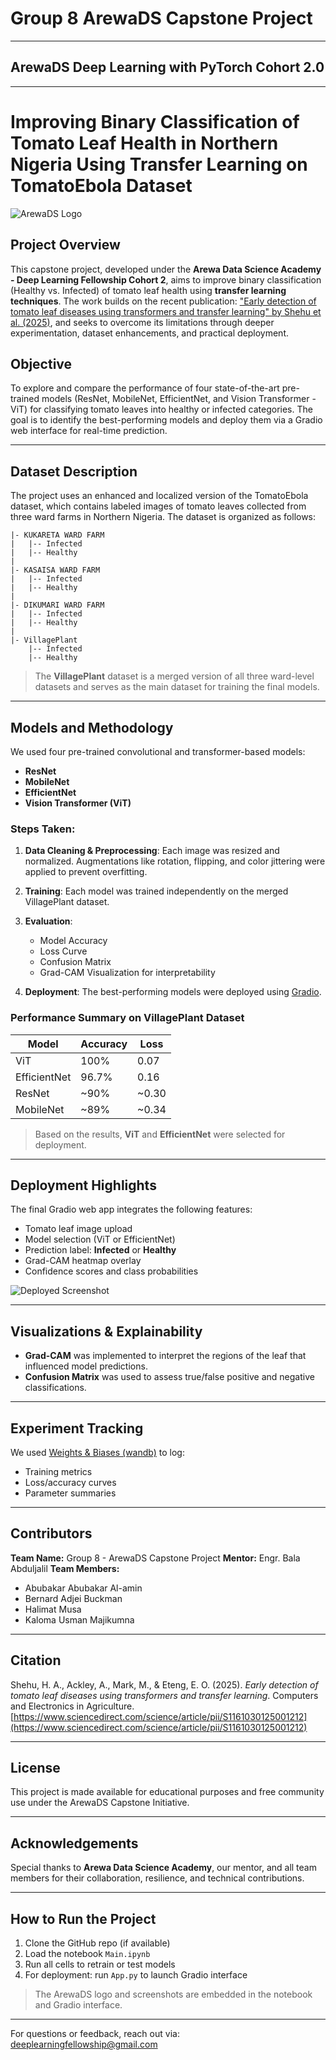 
# Group 8 ArewaDS Capstone Project
------------------------------------------------------------------------------------ 
## ArewaDS Deep Learning with PyTorch Cohort 2.0
------------------------------------------------------------------------------------

# Improving Binary Classification of Tomato Leaf Health in Northern Nigeria Using Transfer Learning on TomatoEbola Dataset

![ArewaDS Logo](ArewaDS_logo.PNG)

## Project Overview

This capstone project, developed under the **Arewa Data Science Academy - Deep Learning Fellowship Cohort 2**, aims to improve binary classification (Healthy vs. Infected) of tomato leaf health using **transfer learning techniques**. The work builds on the recent publication: ["Early detection of tomato leaf diseases using transformers and transfer learning" by Shehu et al. (2025)](https://www.sciencedirect.com/science/article/pii/S1161030125001212), and seeks to overcome its limitations through deeper experimentation, dataset enhancements, and practical deployment.

## Objective

To explore and compare the performance of four state-of-the-art pre-trained models (ResNet, MobileNet, EfficientNet, and Vision Transformer - ViT) for classifying tomato leaves into healthy or infected categories. The goal is to identify the best-performing models and deploy them via a Gradio web interface for real-time prediction.

---

## Dataset Description

The project uses an enhanced and localized version of the TomatoEbola dataset, which contains labeled images of tomato leaves collected from three ward farms in Northern Nigeria. The dataset is organized as follows:

```
|- KUKARETA WARD FARM
|   |-- Infected
|   |-- Healthy
|
|- KASAISA WARD FARM
|   |-- Infected
|   |-- Healthy
|
|- DIKUMARI WARD FARM
|   |-- Infected
|   |-- Healthy
|
|- VillagePlant
    |-- Infected
    |-- Healthy
```

> The **VillagePlant** dataset is a merged version of all three ward-level datasets and serves as the main dataset for training the final models.

---

## Models and Methodology

We used four pre-trained convolutional and transformer-based models:

* **ResNet**
* **MobileNet**
* **EfficientNet**
* **Vision Transformer (ViT)**

### Steps Taken:

1. **Data Cleaning & Preprocessing**: Each image was resized and normalized. Augmentations like rotation, flipping, and color jittering were applied to prevent overfitting.
2. **Training**: Each model was trained independently on the merged VillagePlant dataset.
3. **Evaluation**:

   * Model Accuracy
   * Loss Curve
   * Confusion Matrix
   * Grad-CAM Visualization for interpretability
4. **Deployment**: The best-performing models were deployed using [Gradio](https://www.gradio.app/).

### Performance Summary on VillagePlant Dataset

| Model        | Accuracy | Loss   |
| ------------ | -------- | ------ |
| ViT          | 100%     | 0.07   |
| EfficientNet | 96.7%    | 0.16   |
| ResNet       | \~90%    | \~0.30 |
| MobileNet    | \~89%    | \~0.34 |

> Based on the results, **ViT** and **EfficientNet** were selected for deployment.

---

## Deployment Highlights

The final Gradio web app integrates the following features:

* Tomato leaf image upload
* Model selection (ViT or EfficientNet)
* Prediction label: **Infected** or **Healthy**
* Grad-CAM heatmap overlay
* Confidence scores and class probabilities

![Deployed Screenshot](Screenshot%20\(32\).png)

---

## Visualizations & Explainability

* **Grad-CAM** was implemented to interpret the regions of the leaf that influenced model predictions.
* **Confusion Matrix** was used to assess true/false positive and negative classifications.

---

## Experiment Tracking

We used [Weights & Biases (wandb)](https://wandb.ai/) to log:

* Training metrics
* Loss/accuracy curves
* Parameter summaries

---

## Contributors

**Team Name:** Group 8 - ArewaDS Capstone Project
**Mentor:** Engr. Bala Abduljalil
**Team Members:**

* Abubakar Abubakar Al-amin
* Bernard Adjei Buckman
* Halimat Musa
* Kaloma Usman Majikumna

---

## Citation

Shehu, H. A., Ackley, A., Mark, M., & Eteng, E. O. (2025). *Early detection of tomato leaf diseases using transformers and transfer learning*. Computers and Electronics in Agriculture. [https://www.sciencedirect.com/science/article/pii/S1161030125001212](https://www.sciencedirect.com/science/article/pii/S1161030125001212)

---

## License

This project is made available for educational purposes and free community use under the ArewaDS Capstone Initiative.

---

## Acknowledgements

Special thanks to **Arewa Data Science Academy**, our mentor, and all team members for their collaboration, resilience, and technical contributions.

---

## How to Run the Project

1. Clone the GitHub repo (if available)
2. Load the notebook `Main.ipynb`
3. Run all cells to retrain or test models
4. For deployment: run `App.py` to launch Gradio interface

> The ArewaDS logo and screenshots are embedded in the notebook and Gradio interface.

---

For questions or feedback, reach out via: [deeplearningfellowship@gmail.com](mailto:deeplearningfellowship@gmail.com)


